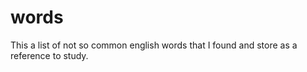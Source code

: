 words
=====

This a list of not so common english words that I found and store as a reference to study.
